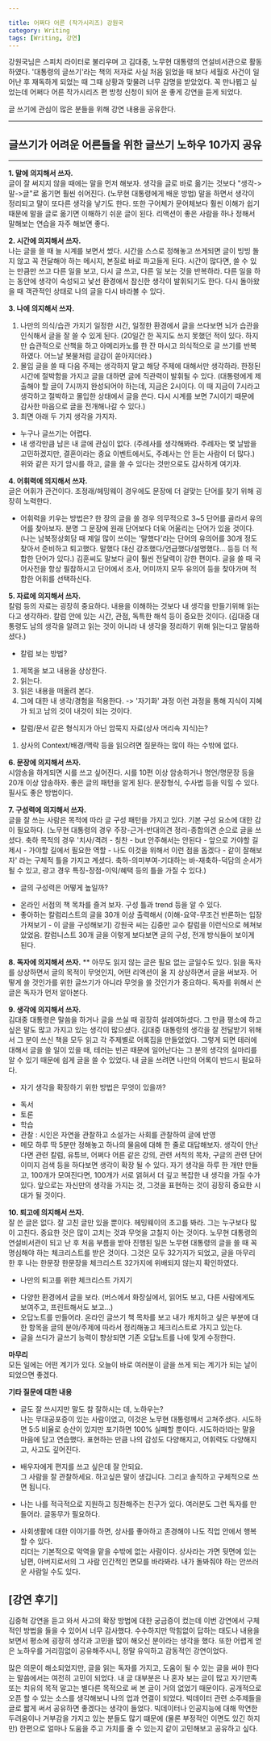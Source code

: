 ```yaml
---

title: 어쩌다 어른 (작가시리즈) 강원국 
category: Writing
tags: [Writing, 강연]
---
```


강원국님은 스피치 라이터로 불리우며 고 김대중, 노무현 대통령의 연설비서관으로 활동하였다. '대통령의 글쓰기'라는 책의 저자로 사실 처음 읽었을 때 보다 세월호 사건이 일어난 후 재독하게 되었는 때 그때 상황과 맞물려 너무 감명을 받았었다. 꼭 만나뵙고 싶었는데 어쩌다 어른 작가시리즈 편 방청 신청이 되어 운 좋게 강연을 듣게 되었다. 

글 쓰기에 관심이 많은 분들을 위해 강연 내용을 공유한다.  

----------


## 글쓰기가 어려운 어른들을 위한 글쓰기 노하우 10가지 공유 ##

----------


**1. 말에 의지해서 쓰자.**  
글이 잘 써지지 않을 때에는 말을 먼저 해보자. 생각을 글로 바로 옮기는 것보다 "생각->말->글"로 옮기면 훨씬 쉬어진다. (노무현 대통령에게 배운 방법)
말을 하면서 생각이 정리되고 말이 또다른 생각을 낳기도 한다. 또한 구어체가 문어체보다 훨씬 이해가 쉽기 때문에 말을 글로 옮기면 이해하기 쉬운 글이 된다. 리액션이 좋은 사람을 하나 정해서 말해보는 연습을 자주 해보면 좋다.

**2. 시간에 의지해서 쓰자.**  
나는 글을 쓸 때 늘 시계를 보면서 썼다. 시간을 스스로 정해놓고 쓰게되면 글이 빙빙 돌지 않고 꼭 전달해야 하는 메시지, 본질로 바로 파고들게 된다.
시간이 많다면, 쓸 수 있는 만큼만 쓰고 다른 일을 보고, 다시 글 쓰고, 다른 일 보는 것을 반복하라. 다른 일을 하는 동안에 생각이 숙성되고 낯선 환경에서 참신한 생각이 발휘되기도 한다. 다시 돌아왔을 때 객관적인 상태로 나의 글을 다시 바라볼 수 있다.

**3. 나에 의지해서 쓰자.**  
1) 나만의 의식/습관 가지기
일정한 시간, 일정한 환경에서 글을 쓰다보면 뇌가 습관을 인식해서 글을 잘 쓸 수 있게 된다. (20일간 한 꼭지도 쓰지 못했던 적이 있다. 하지만 습관적으로 산책을 하고 아메리카노를 한 잔 마시고 의식적으로 글 쓰기를 반복하였다. 어느날 봇물처럼 글감이 쏟아지더라.)
2) 몰입
글을 쓸 때 다음 주제는 생각하지 말고 해당 주제에 대해서만 생각하라. 한정된 시간에 절박함을 가지고 글을 대하면 글에 직관력이 발휘될 수 있다. (대통령에게 제출해야 할 글이 7시까지 완성되어야 하는데, 지금은 2시이다. 이 때 지금이 7시라고 생각하고 절박하고 몰입한 상태에서 글을 쓴다. 다시 시계를 보면 7시이기 때문에 감사한 마음으로 글을 전개해나갈 수 있다.)
3) 최면
아래 두 가지 생각을 가지자.
- 누구나 글쓰기는 어렵다.
- 내 생각만큼 남은 내 글에 관심이 없다.
(주례사를 생각해봐라. 주례자는 몇 날밤을 고민하겠지만, 결혼이라는 중요 이벤트에서도, 주례사는 안 듣는 사람이 더 많다.)
위와 같은 자기 암시를 하고, 글을 쓸 수 있다는 것만으로도 감사하게 여기자.

**4. 어휘력에 의지해서 쓰자.**  
글은 어휘가 관건이다. 조정래/헤밍웨이 경우에도 문장에 더 걸맞는 단어를 찾기 위해 굉장히 노력한다.
* 어휘력을 키우는 방법은?
한 장의 글을 쓸 경우 의무적으로 3~5 단어를 골라서 유의어를 찾아보자. 분명 그 문장에 원래 단어보다 더욱 어울리는 단어가 있을 것이다.
(나는 남북정상회담 때 제일 많이 쓰이는 '말했다'라는 단어의 유의어를 30개 정도 찾아서 준비하고 퇴고했다. 말했다 대신 강조했다/언급했다/설명했다... 등등 더 적합한 단어가 있다.)
김훈씨도 말보다 글이 훨씬 전달력이 강한 편이다. 글을 쓸 때 국어사전을 항상  필참하시고 단어에서 조사, 어미까지 모두 유의어 등을 찾아가며 적합한 어휘를 선택하신다.

**5. 자료에 의지해서 쓰자.**  
칼럼 등의 자료는 굉장히 중요하다. 내용을 이해하는 것보다 내 생각을 만들기위해 읽는다고 생각하라. 칼럼 안에 있는 시간, 관점, 독특한 해석 등이 중요한 것이다.  (김대중 대통령도 남의 생각을 알려고 읽는 것이 아니라 내 생각을 정리하기 위해 읽는다고 말씀하셨다.)
* 칼럼 보는 방법?
1) 제목을 보고 내용을 상상한다.
2) 읽는다.
3) 읽은 내용을 떠올려 본다.
4) 그에 대한 내 생각/경험을 적용한다. -> '자기화' 과정
이런 과정을 통해 지식이 지혜가 되고 남의 것이 내것이 되는 것이다.
* 칼럼/문서 같은 형식지가 아닌 암묵지 자료(상사 머리속 지식)는?
1) 상사의 Context/배경/맥락 등을 읽으려면 질문하는 많이 하는 수밖에 없다.

**6. 문장에 의지해서 쓰자.**  
시암송을 하게되면 시를 쓰고 싶어진다.
시를 10편 이상 암송하거나 명언/명문장 등을 20개 이상 암송하자. 좋은 글의 패턴을 알게 된다. 문장형식, 수사법 등을 익힐 수 있다. 필사도 좋은 방법이다.

**7. 구성력에 의지해서 쓰자.**  
글을 잘 쓰는 사람은 목적에 따라 글 구성 패턴을 가지고 있다. 기본 구성 요소에 대한 감이 필요하다. 
(노무현 대통령의 경우 주장-근거-반대의견 정리-종합의견 순으로 글을 쓰셨다. 축하 목적의 경우 '치사/격려 - 칭찬 - but 안주해서는 안된다 - 앞으로 가야할 길 제시 - 가야할 길에서 필요한 역할 - 나도 이것을 위해서 이런 점을 돕겠다 - 같이 잘해보자' 라는 구체적 틀을 가지고 계셨다. 축하-의미부여-기대하는 바-재축하-덕담의 순서가 될 수 있고, 광고 경우 특징-장점-이익/혜택 등의 틀을 가질 수 있다.)
* 글의 구성력은 어떻게 높일까?
- 온라인 서점의 책 목차를 즐겨 보자. 구성 틀과 trend 등을 알 수 있다.
- 좋아하는 칼럼리스트의 글을 30개 이상 출력해서 (이해-요약-무조건 반론하는 입장 가져보기 - 이 글을 구성해보기) 강원국 씨는 김중만 교수 칼럼을 이런식으로 헤쳐보았었음. 칼럼니스트 30개 글을 이렇게 보다보면 글의 구성, 전개 방식들이 보이게 된다.  

**8. 독자에 의지해서 쓰자.**  **
아무도 읽지 않는 글은 필요 없는 글일수도 있다. 읽을 독자를 상상하면서 글의 목적이 무엇인지, 어떤 리액션이 올 지 상상하면서 글을 써보자. 어떻게 쓸 것인가를 위한 글쓰기가 아니라 무엇을 쓸 것인가가 중요하다. 독자를 위해서 쓴 글은 독자가 먼저 알아본다.

**9. 생각에 의지해서 쓰자.**  
김대중 대통령은 말씀을 하거나 글을 쓰실 때 굉장히 설레여하셨다. 그 만큼 평소에 하고 싶은 말도 많고 가지고 있는 생각이 많으셨다. 김대중 대통령의 생각을 잘 전달받기 위해서 그 분이 쓰신 책을 모두 읽고 각 주제별로 어록집을 만들었었다. 그렇게 되면 테러에 대해서 글을 쓸 일이 있을 때, 테러는 빈곤 때문에 일어난다는 그 분의 생각의 실마리를 알 수 있기 때문에 쉽게 글을 쓸 수 있었다. 내 글을 쓰려면 나만의 어록이 반드시 필요하다.
* 자기 생각을 확장하기 위한 방법은 무엇이 있을까?
- 독서
- 토론
- 학습
- 관찰 : 시인은 자연을 관찰하고 소설가는 사회를 관찰하여 글에 반영
- 메모
하루 딱 5분만 정해놓고 하나의 물음에 대해 한 줄로 대답해보자. 생각이 안난다면 관련 칼럼, 유튜브, 어쩌다 어른 같은 강의, 관련 서적의 목차, 구글의 관련 단어 이미지 검색 등을 하다보면 생각이 확장 될 수 있다.
자기 생각을 하루 한 개만 만들고, 100개가 모여진다면, 100개가 서로 얽혀서 더 깊고 복잡한 내 생각을 가질 수가 있다. 
앞으로는 자신만의 생각을 가지는 것, 그것을 표현하는 것이 굉장히 중요한 시대가 될 것이다.

**10. 퇴고에 의지해서 쓰자.**  
잘 쓴 글은 없다. 잘 고친 글만 있을 뿐이다. 헤밍웨이의 초고를 봐라. 그는 누구보다 많이 고친다. 중요한 것은 많이 고치는 것과 무엇을 고칠지 아는 것이다.
노무현 대통령의 연설비서관이 되고 난 후 처음 부름을 받아 진행된 일은 노무현 대통령의 글을 쓸 때 꼭 명심해야 하는 체크리스트를 받은 것이다. 그것은 모두 32가지가 되었고, 글을 마무리 한 후 나는 한문장 한문장을 체크리스트 32가지에 위배되지 않는지 확인하였다.
* 나만의 퇴고를 위한 체크리스트 가지기
- 다양한 환경에서 글을 보라. (버스에서 화장실에서, 읽어도 보고, 다른 사람에게도 보여주고, 프린트해서도 보고...)
- 오답노트를 만들어라. 온라인 글쓰기 책 목차를 보고 내가 캐치하고 싶은 부분에 대한 항목을 글의 분야/주제에 따라서 정리해놓고 체크리스트로 가지고 있는다.
- 글을 쓰다가 글쓰기 능력이 향상되면 기존 오답노트를 나에 맞게 수정한다.

**마무리**  
모든 일에는 어떤 계기가 있다. 오늘이 바로 여러분이 글을 쓰게 되는 계기가 되는 날이 되었으면 좋겠다.

**기타 질문에 대한 내용**



- 글도 잘 쓰시지만 말도 참 잘하시는 데, 노하우는?    
 나는 무대공포증이 있는 사람이었고, 이것은 노무현 대통령께서 고쳐주셨다. 시도하면 5:5 비율로 승산이 있지만 포기하면 100% 실패할 뿐이다. 시도하라!라는 말을 마음에 담고 연습했다. 표현하는 만큼 나의 감성도 다양해지고, 어휘력도 다양해지고, 사고도 깊어진다.



- 배우자에게 편지를 쓰고 싶은데 잘 안되요.  
그 사람을 잘 관찰하세요. 하고싶은 말이 생깁니다. 그리고 솔직하고 구체적으로 쓰면 됩니다.



- 나는 나를 적극적으로 지원하고 칭찬해주는 친구가 있다. 여러분도 그런 독자를 만들어라. 글동무가 필요하다.



- 사회생활에 대한 이야기를 하면, 상사를 좋아하고 존경해야 나도 직업 안에서 행복할 수 있다.  
  리더는 기본적으로 악역을 맡을 수밖에 없는 사람이다. 상사라는 가면 뒷면에 있는 남편, 아버지로서의 그 사람 인간적인 면모를 바라봐라. 내가 돌봐줘야 하는 안쓰러운 사람일 수도 있다.

## [강연 후기] ##
김중혁 강연을 듣고 와서 사고의 확장 방법에 대한 궁금증이 컸는데 이번 강연에서 구체적인 방법을 들을 수 있어서 너무 감사했다. 수수하지만 막힘없이 답하는 태도나 내용을 보면서 평소에 굉장히 생각과 고민을 많이 해오신 분이라는 생각을 했다. 또한 어렵게 얻은 노하우를 거리낌없이 공유해주시니, 정말 유익하고 감동적인 강연이었다.

많은 의문이 해소되었지만, 글을 읽는 독자를 가지고, 도움이 될 수 있는 글을 써야 한다는 말씀에서는 여전히 고민이 되었다. 내 글 대부분은 나 혼자 보는 글이 많고 자기만족 또는 치유의 목적 말고는 별다른 목적으로 써 본 글이 거의 없었기 때문이다. 공개적으로 오픈 할 수 있는 소스를 생각해보니 나의 업과 연결이 되었다. 빅데이터 관련 소주제들을 글로 짧게 써서 공유하면 좋겠다는 생각이 들었다. 빅데이터나 인공지능에 대해 막연한 두려움이나 거부감을 가지고 있는 분들도 많기 떄문에 (물론 부정적인 이면도 있긴 하지만) 한편으로 얼마나 도움을 주고 가치를 줄 수 있는지 같이 고민해보고 공유하고 싶다.
 
